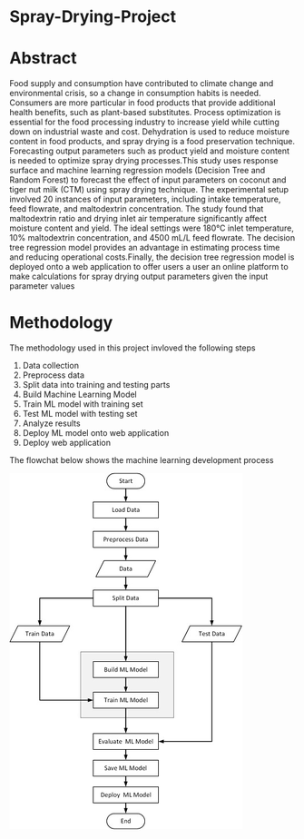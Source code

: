 # Spray-Drying-Project

# Abstract
<p>
Food supply and consumption have contributed to climate change and environmental crisis, so a change in consumption habits is needed. Consumers are more particular in food products that provide additional health benefits, such as plant-based substitutes. Process optimization is essential for the food processing industry to increase yield while cutting down on industrial waste and cost. Dehydration is used to reduce moisture content in food products, and spray drying is a food preservation technique. Forecasting output parameters such as product yield and moisture content is needed to optimize spray drying processes.This study uses response surface and machine learning regression models (Decision Tree and Random Forest) to forecast the effect of input parameters on coconut and tiger nut milk (CTM) using spray drying technique. The experimental setup involved 20 instances of input parameters, including intake temperature, feed flowrate, and maltodextrin concentration. The study found that maltodextrin ratio and drying inlet air temperature significantly affect moisture content and yield. The ideal settings were 180°C inlet temperature, 10% maltodextrin concentration, and 4500 mL/L feed flowrate. The decision tree regression model provides an advantage in estimating process time and reducing operational costs.Finally, the decision tree regression model is deployed onto a web application to offer users a user an online platform to make calculations for spray drying output parameters given the input parameter values
</p>

# Methodology

<p>
The methodology used in this project invloved the following steps
</p>

1. Data collection
2. Preprocess data
3. Split data into training and testing parts
4. Build Machine Learning Model
5. Train ML model with training set
6. Test ML model with testing set
7. Analyze results
8. Deploy ML model onto web application
9. Deploy web application

<p>
The flowchat below shows the machine learning development process
</p>

![flowchat](flow.jpg "Title")







